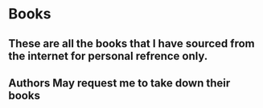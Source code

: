 # Books

## These are all the books that I have sourced from the internet for personal refrence only. 
## Authors May request me to take down their books 
